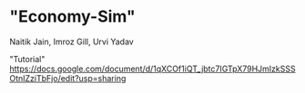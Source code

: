 # "Economy-Sim"
Naitik Jain, Imroz Gill, Urvi Yadav

"Tutorial"
  https://docs.google.com/document/d/1qXCOf1iQT_jbtc7IGTpX79HJmIzkSSSOtnIZziTbFjo/edit?usp=sharing
